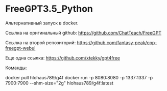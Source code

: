 # FreeGPT3.5_Python
Альтернативный запуск в docker.


Ссылка на оригинальный github: https://github.com/ChatTeach/FreeGPT

Ссылка на второй репозиторий: https://github.com/fantasy-peak/cpp-freegpt-webui

Еще одна ссылка:
https://github.com/xtekky/gpt4free

Команды:

docker pull hlohaus789/g4f 
docker run -p 8080:8080 -p 1337:1337 -p 7900:7900 --shm-size="2g" hlohaus789/g4f:latest
